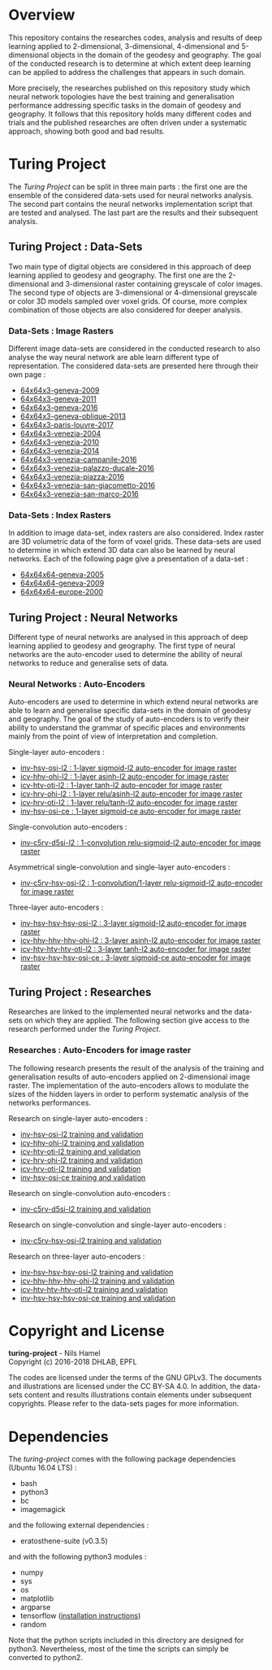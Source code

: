 # Overview

This repository contains the researches codes, analysis and results of deep learning applied to 2-dimensional, 3-dimensional, 4-dimensional and 5-dimensional objects in the domain of the geodesy and geography. The goal of the conducted research is to determine at which extent deep learning can be applied to address the challenges that appears in such domain.

More precisely, the researches published on this repository study which neural network topologies have the best training and generalisation performance addressing specific tasks in the domain of geodesy and geography. It follows that this repository holds many different codes and trials and the published researches are often driven under a systematic approach, showing both good and bad results.

# Turing Project

The _Turing Project_ can be split in three main parts : the first one are the ensemble of the considered data-sets used for neural networks analysis. The second part contains the neural networks implementation script that are tested and analysed. The last part are
the results and their subsequent analysis.

## Turing Project : Data-Sets

Two main type of digital objects are considered in this approach of deep learning applied to geodesy and geography. The first one are the 2-dimensional and 3-dimensional raster containing greyscale of color images. The second type of objects are 3-dimensional or 4-dimensional greyscale or color 3D models sampled over voxel grids. Of course, more complex combination of those objects are also considered for deeper analysis.

### Data-Sets : Image Rasters

Different image data-sets are considered in the conducted research to also analyse the way neural network are able learn different type of representation. The considered data-sets are presented here through their own page :

* [64x64x3-geneva-2009](https://github.com/nils-hamel/turing-project/blob/master/doc/dataset/64x64x3-geneva-2009.md)
* [64x64x3-geneva-2011](https://github.com/nils-hamel/turing-project/blob/master/doc/dataset/64x64x3-geneva-2011.md)
* [64x64x3-geneva-2016](https://github.com/nils-hamel/turing-project/blob/master/doc/dataset/64x64x3-geneva-2016.md)
* [64x64x3-geneva-oblique-2013](https://github.com/nils-hamel/turing-project/blob/master/doc/dataset/64x64x3-geneva-oblique-2013.md)
* [64x64x3-paris-louvre-2017](https://github.com/nils-hamel/turing-project/blob/master/doc/dataset/64x64x3-paris-louvre-2017.md)
* [64x64x3-venezia-2004](https://github.com/nils-hamel/turing-project/blob/master/doc/dataset/64x64x3-venezia-2004.md)
* [64x64x3-venezia-2010](https://github.com/nils-hamel/turing-project/blob/master/doc/dataset/64x64x3-venezia-2010.md)
* [64x64x3-venezia-2014](https://github.com/nils-hamel/turing-project/blob/master/doc/dataset/64x64x3-venezia-2014.md)
* [64x64x3-venezia-campanile-2016](https://github.com/nils-hamel/turing-project/blob/master/doc/dataset/64x64x3-venezia-campanile-2016.md)
* [64x64x3-venezia-palazzo-ducale-2016](https://github.com/nils-hamel/turing-project/blob/master/doc/dataset/64x64x3-venezia-palazzo-ducale-2016.md)
* [64x64x3-venezia-piazza-2016](https://github.com/nils-hamel/turing-project/blob/master/doc/dataset/64x64x3-venezia-piazza-2016.md)
* [64x64x3-venezia-san-giacometto-2016](https://github.com/nils-hamel/turing-project/blob/master/doc/dataset/64x64x3-venezia-san-giacometto-2016.md)
* [64x64x3-venezia-san-marco-2016](https://github.com/nils-hamel/turing-project/blob/master/doc/dataset/64x64x3-venezia-san-marco-2016.md)

### Data-Sets : Index Rasters

In addition to image data-set, index rasters are also considered. Index raster are 3D volumetric data of the form of voxel grids. These data-sets are used to determine in which extend 3D data can also be learned by neural networks. Each of the following page give a presentation of a data-set :

* [64x64x64-geneva-2005](https://github.com/nils-hamel/turing-project/blob/master/doc/dataset/64x64x64-geneva-2005.md)
* [64x64x64-geneva-2009](https://github.com/nils-hamel/turing-project/blob/master/doc/dataset/64x64x64-geneva-2009.md)
* [64x64x64-europe-2000](https://github.com/nils-hamel/turing-project/blob/master/doc/dataset/64x64x64-europe-2000.md)

## Turing Project : Neural Networks

Different type of neural networks are analysed in this approach of deep learning applied to geodesy and geography. The first type of neural networks are the auto-encoder used to determine the ability of neural networks to reduce and generalise sets of data.

### Neural Networks : Auto-Encoders

Auto-encoders are used to determine in which extend neural networks are able to learn and generalise specific data-sets in the domain of geodesy and geography. The goal of the study of auto-encoders is to verify their ability to understand the grammar of specific places and environments mainly from the point of view of interpretation and completion.

Single-layer auto-encoders :

* [inv-hsv-osi-l2 : 1-layer sigmoid-l2 auto-encoder for image raster](https://github.com/nils-hamel/turing-project/tree/master/src/turing-auto/auto-image/image-inv-hsv-osi-l2)
* [icv-hhv-ohi-l2 : 1-layer asinh-l2 auto-encoder for image raster](https://github.com/nils-hamel/turing-project/tree/master/src/turing-auto/auto-image/image-icv-hhv-ohi-l2)
* [icv-htv-oti-l2 : 1-layer tanh-l2 auto-encoder for image raster](https://github.com/nils-hamel/turing-project/tree/master/src/turing-auto/auto-image/image-icv-htv-oti-l2)
* [icv-hrv-ohi-l2 : 1-layer relu/asinh-l2 auto-encoder for image raster](https://github.com/nils-hamel/turing-project/tree/master/src/turing-auto/auto-image/image-icv-hrv-ohi-l2)
* [icv-hrv-oti-l2 : 1-layer relu/tanh-l2 auto-encoder for image raster](https://github.com/nils-hamel/turing-project/tree/master/src/turing-auto/auto-image/image-icv-hrv-oti-l2)
* [inv-hsv-osi-ce : 1-layer sigmoid-ce auto-encoder for image raster](https://github.com/nils-hamel/turing-project/tree/master/src/turing-auto/auto-image/image-inv-hsv-osi-ce)

Single-convolution auto-encoders :

* [inv-c5rv-d5si-l2 : 1-convolution relu-sigmoid-l2 auto-encoder for image raster](https://github.com/nils-hamel/turing-project/tree/master/src/turing-auto/auto-image/image-inv-c5rv-d5si-l2)

Asymmetrical single-convolution and single-layer auto-encoders :

* [inv-c5rv-hsv-osi-l2 : 1-convolution/1-layer relu-sigmoid-l2 auto-encoder for image raster](https://github.com/nils-hamel/turing-project/tree/master/src/turing-auto/auto-image/image-inv-c5rv-hsv-osi-l2)

Three-layer auto-encoders :

* [inv-hsv-hsv-hsv-osi-l2 : 3-layer sigmoid-l2 auto-encoder for image raster](https://github.com/nils-hamel/turing-project/tree/master/src/turing-auto/auto-image/image-inv-hsv-hsv-hsv-osi-l2)
* [icv-hhv-hhv-hhv-ohi-l2 : 3-layer asinh-l2 auto-encoder for image raster](https://github.com/nils-hamel/turing-project/tree/master/src/turing-auto/auto-image/image-icv-hhv-hhv-hhv-ohi-l2)
* [icv-htv-htv-htv-oti-l2 : 3-layer tanh-l2 auto-encoder for image raster](https://github.com/nils-hamel/turing-project/tree/master/src/turing-auto/auto-image/image-icv-htv-htv-htv-oti-l2)
* [inv-hsv-hsv-hsv-osi-ce : 3-layer sigmoid-ce auto-encoder for image raster](https://github.com/nils-hamel/turing-project/tree/master/src/turing-auto/auto-image/image-inv-hsv-hsv-hsv-osi-ce)

## Turing Project : Researches

Researches are linked to the implemented neural networks and the data-sets on which they are applied. The following section give access to the research performed under the _Turing Project_.

### Researches : Auto-Encoders for image raster

The following research presents the result of the analysis of the training and
generalisation results of auto-encoders applied on 2-dimensional image raster.
The implementation of the auto-encoders allows to modulate the sizes of the
hidden layers in order to perform systematic analysis of the networks performances.

Research on single-layer auto-encoders :

* [inv-hsv-osi-l2 training and validation](https://github.com/nils-hamel/turing-project/blob/master/doc/research/8a02301cb3b9f308.md)
* [icv-hhv-ohi-l2 training and validation](https://github.com/nils-hamel/turing-project/blob/master/doc/research/7002de414bd53e16.md)
* [icv-htv-oti-l2 training and validation](https://github.com/nils-hamel/turing-project/blob/master/doc/research/1dc3c6eca32c689f.md)
* [icv-hrv-ohi-l2 training and validation](https://github.com/nils-hamel/turing-project/blob/master/doc/research/c13e876576c6ecb0.md)
* [icv-hrv-oti-l2 training and validation](https://github.com/nils-hamel/turing-project/blob/master/doc/research/72d52f8ddd4b6619.md)
* [inv-hsv-osi-ce training and validation](https://github.com/nils-hamel/turing-project/blob/master/doc/research/f343816a10b17cc9.md)

Research on single-convolution auto-encoders :

* [inv-c5rv-d5si-l2 training and validation](https://github.com/nils-hamel/turing-project/blob/master/doc/research/5c6f602bcd5ba11e.md)

Research on  single-convolution and single-layer auto-encoders :

* [inv-c5rv-hsv-osi-l2 training and validation](https://github.com/nils-hamel/turing-project/blob/master/doc/research/7ac258f1f4e6c707.md)

Research on three-layer auto-encoders :

* [inv-hsv-hsv-hsv-osi-l2 training and validation](https://github.com/nils-hamel/turing-project/blob/master/doc/research/ce026ed0ca472cbb.md)
* [icv-hhv-hhv-hhv-ohi-l2 training and validation](https://github.com/nils-hamel/turing-project/blob/master/doc/research/8f7a9e0546192e36.md)
* [icv-htv-htv-htv-oti-l2 training and validation](https://github.com/nils-hamel/turing-project/blob/master/doc/research/752ab4601e1589d8.md)
* [inv-hsv-hsv-hsv-osi-ce training and validation](https://github.com/nils-hamel/turing-project/blob/master/doc/research/c51df6368f404cc5.md)

# Copyright and License

**turing-project** - Nils Hamel <br >
Copyright (c) 2016-2018 DHLAB, EPFL

The codes are licensed under the terms of the GNU GPLv3. The documents and illustrations are licensed under the CC BY-SA 4.0. In addition, the data-sets content and results illustrations contain elements under subsequent copyrights. Please refer to the data-sets pages for more information.

# Dependencies

The _turing-project_ comes with the following package dependencies (Ubuntu 16.04 LTS) :

* bash
* python3
* bc
* imagemagick

and the following external dependencies :

* eratosthene-suite (v0.3.5)

and with the following python3 modules :

* numpy
* sys
* os
* matplotlib
* argparse
* tensorflow ([installation instructions](https://www.tensorflow.org/install/))
* random

Note that the python scripts included in this directory are designed for python3. Nevertheless, most of the time the scripts can simply be converted to python2.
